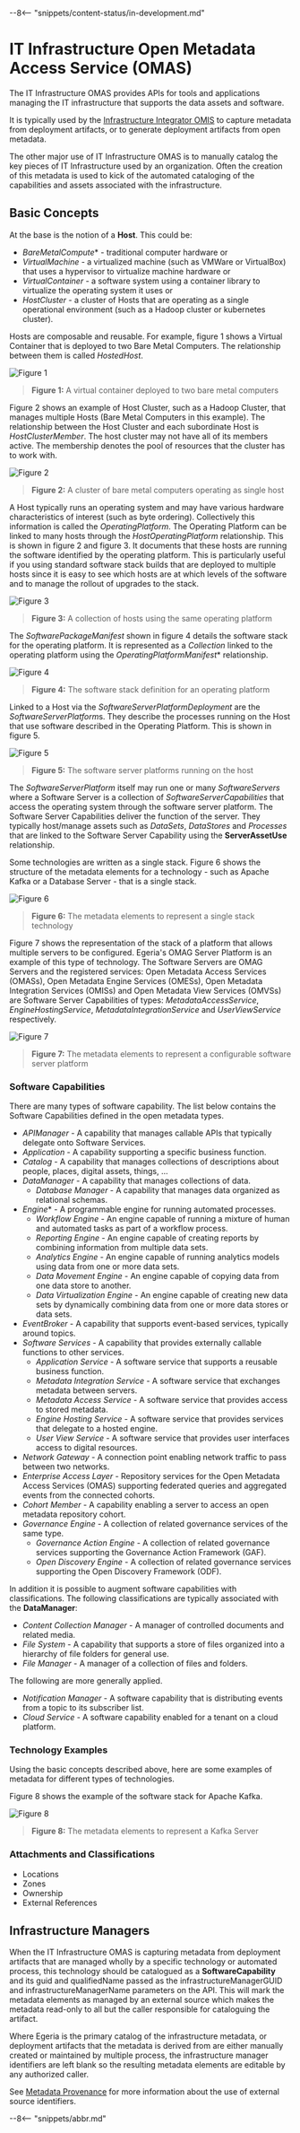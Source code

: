 <!-- SPDX-License-Identifier: CC-BY-4.0 -->
<!-- Copyright Contributors to the Egeria project. -->

--8<-- "snippets/content-status/in-development.md"

# IT Infrastructure Open Metadata Access Service (OMAS)

The IT Infrastructure OMAS provides APIs for tools and applications managing the
IT infrastructure that supports the data assets and software.

It is typically used by the
[Infrastructure Integrator OMIS](/egeria-docs/services/omis/infrastructure-integrator/overview)
to capture metadata from deployment artifacts, or to generate
deployment artifacts from open metadata.

The other major use of IT Infrastructure OMAS is
to manually catalog the key pieces of IT Infrastructure used by an organization.
Often the creation of this metadata is used to kick of the
automated cataloging of the capabilities and assets associated
with the infrastructure.

## Basic Concepts

At the base is the notion of a **Host**.  This could be:
- *BareMetalCompute** - traditional computer hardware or
- *VirtualMachine* - a virtualized machine (such as VMWare or VirtualBox) that uses a hypervisor to virtualize machine hardware or
- *VirtualContainer* - a software system using a container library to virtualize the operating system it uses or
- *HostCluster* - a cluster of Hosts that are operating as a single operational environment (such as a Hadoop cluster or kubernetes cluster).

Hosts are composable and reusable.  For example, figure 1 shows a Virtual Container that
is deployed to two Bare Metal Computers.  The relationship between them is called *HostedHost*.

![Figure 1](virtual-container-host.svg)
> **Figure 1:** A virtual container deployed to two bare metal computers

Figure 2 shows an example of Host Cluster, such as a Hadoop Cluster, that manages multiple
Hosts (Bare Metal Computers in this example).  The relationship between the
Host Cluster and each subordinate Host is
*HostClusterMember*.  The host cluster may not have all of its members
active.  The membership denotes the pool of resources that the cluster has
to work with.

![Figure 2](hadoop-host-cluster.svg)
> **Figure 2:** A cluster of bare metal computers operating as single host

A Host typically runs an operating system and may have various hardware characteristics of interest (such as byte ordering).
Collectively this information is called the *OperatingPlatform*.
The Operating Platform can be linked to many hosts through the *HostOperatingPlatform* relationship.
This is shown in figure 2 and figure 3.
It documents that these hosts are running the software identified by the operating platform.
This is particularly useful if you using standard
software stack builds that are deployed to multiple
hosts since it is easy to see which hosts are at which levels of the software
and to manage the rollout of upgrades to the stack.

![Figure 3](operating-platform-deployment.svg)
> **Figure 3:** A collection of hosts using the same operating platform

The *SoftwarePackageManifest* shown in figure 4 details the software stack for the
operating platform.  It is represented as a *Collection*
linked to the operating platform using the *OperatingPlatformManifest** relationship.

![Figure 4](operating-platform-definition.svg)
> **Figure 4:** The software stack definition for an operating platform

Linked to a Host via the *SoftwareServerPlatformDeployment* are the
*SoftwareServerPlatform*s.  They describe the
processes running on the Host that use software described in the Operating Platform.
This is shown in figure 5.

![Figure 5](software-server-platform.svg)
> **Figure 5:** The software server platforms running on the host

The *SoftwareServerPlatform* itself may run one or many *SoftwareServers* where a
Software Server is a collection of *SoftwareServerCapabilities*
that access the operating system through the software server platform.
The Software Server Capabilities deliver the function of the server.
They typically host/manage assets such as *DataSets*, *DataStores* and *Processes*
that are linked to the Software Server Capability using the **ServerAssetUse** relationship.

Some technologies are written as a single stack.
Figure 6 shows the structure of the metadata elements
for a technology - such as Apache Kafka or a Database Server - that is a single stack.

![Figure 6](single-stack-platform.svg)
> **Figure 6:** The metadata elements to represent a single stack technology

Figure 7 shows the representation of the stack
of a platform that allows multiple servers to be configured.
Egeria's OMAG Server Platform is an example of this type of technology.
The Software Servers are OMAG Servers and the registered services:
Open Metadata Access Services (OMASs),
Open Metadata Engine Services (OMESs),
Open Metadata Integration Services (OMISs) and
Open Metadata View Services (OMVSs)
are Software Server Capabilities of types:
*MetadataAccessService*, *EngineHostingService*, *MetadataIntegrationService* and
*UserViewService* respectively.


![Figure 7](configurable-software-server-platform.svg)
> **Figure 7:** The metadata elements to represent a configurable software server platform

### Software Capabilities

There are many types of software capability. The list below
contains the Software Capabilities defined in the open metadata types.

* *APIManager* - A capability that manages callable APIs that typically delegate onto Software Services.
* *Application* - A capability supporting a specific business function.
* *Catalog* - A capability that manages collections of descriptions about people, places, digital assets, things, ...
* *DataManager* - A capability that manages collections of data.
    * *Database Manager* - A capability that manages data organized as relational schemas.
* *Engine** - A programmable engine for running automated processes.
    * *Workflow Engine* - An engine capable of running a mixture of human and automated tasks as part of a workflow process.
    * *Reporting Engine* - An engine capable of creating reports by combining information from multiple data sets.
    * *Analytics Engine* - An engine capable of running analytics models using data from one or more data sets.
    * *Data Movement Engine* - An engine capable of copying data from one data store to another.
    * *Data Virtualization Engine* - An engine capable of creating new data sets by dynamically combining data from one or more data stores or data sets.
* *EventBroker* - A capability that supports event-based services, typically around topics.
* *Software Services* - A capability that provides externally callable functions to other services.
    * *Application Service* - A software service that supports a reusable business function.
    * *Metadata Integration Service* - A software service that exchanges metadata between servers.
    * *Metadata Access Service* - A software service that provides access to stored metadata.
    * *Engine Hosting Service* - A software service that provides services that delegate to a hosted engine.
    * *User View Service* - A software service that provides user interfaces access to digital resources.
* *Network Gateway* - A connection point enabling network traffic to pass between two networks.
* *Enterprise Access Layer* - Repository services for the Open Metadata Access Services (OMAS) supporting federated queries and aggregated events from the connected cohorts.
* *Cohort Member* - A capability enabling a server to access an open metadata repository cohort.
* *Governance Engine* - A collection of related governance services of the same type.
    * *Governance Action Engine* - A collection of related governance services supporting the Governance Action Framework (GAF).
    * *Open Discovery Engine* - A collection of related governance services supporting the Open Discovery Framework (ODF).

In addition it is possible to augment software capabilities with classifications.
The following classifications are typically associated with the **DataManager**:

* *Content Collection Manager* - A manager of controlled documents and related media.
* *File System* - A capability that supports a store of files organized into a hierarchy of file folders for general use.
* *File Manager* - A manager of a collection of files and folders.

The following are more generally applied.
* *Notification Manager* - A software capability that is distributing events from a topic to its subscriber list.
* *Cloud Service* - A software capability enabled for a tenant on a cloud platform.

### Technology Examples

Using the basic concepts described above, here are some examples
of metadata for different types of technologies.

Figure 8 shows the example of the software stack for Apache Kafka.

![Figure 8](kafka-software-stack.svg)
> **Figure 8:** The metadata elements to represent a Kafka Server


### Attachments and Classifications

* Locations
* Zones
* Ownership
* External References

## Infrastructure Managers

When the IT Infrastructure OMAS is capturing metadata from deployment artifacts
that are managed wholly by a specific technology or automated process,
this technology should be catalogued as a **SoftwareCapability**
and its guid and qualifiedName passed as the infrastructureManagerGUID and infrastructureManagerName
parameters on the API.  This will mark the metadata elements as managed by an external source
which makes the metadata read-only to all but the caller
responsible for cataloguing the artifact.

Where Egeria is the primary catalog of the infrastructure metadata,
or deployment artifacts that the metadata is derived from are either manually created
or maintained by multiple process, the infrastructure manager identifiers are left blank
so the resulting metadata elements are editable by any authorized caller.

See [Metadata Provenance](/egeria-docs/features/metadata-provenance/overview)
for more information about the use of external source identifiers.


--8<-- "snippets/abbr.md"
